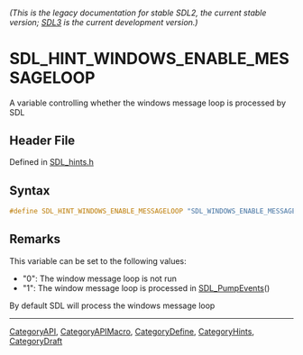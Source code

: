 ###### (This is the legacy documentation for stable SDL2, the current stable version; [SDL3](https://wiki.libsdl.org/SDL3/) is the current development version.)
# SDL_HINT_WINDOWS_ENABLE_MESSAGELOOP

A variable controlling whether the windows message loop is processed by SDL

## Header File

Defined in [SDL_hints.h](https://github.com/libsdl-org/SDL/blob/SDL2/include/SDL_hints.h)

## Syntax

```c
#define SDL_HINT_WINDOWS_ENABLE_MESSAGELOOP "SDL_WINDOWS_ENABLE_MESSAGELOOP"
```

## Remarks

This variable can be set to the following values:

- "0": The window message loop is not run
- "1": The window message loop is processed in
  [SDL_PumpEvents](SDL_PumpEvents)()

By default SDL will process the windows message loop

----
[CategoryAPI](CategoryAPI), [CategoryAPIMacro](CategoryAPIMacro), [CategoryDefine](CategoryDefine), [CategoryHints](CategoryHints), [CategoryDraft](CategoryDraft)
<!-- #See the Style Guide for instructions on editing the footer. -->


